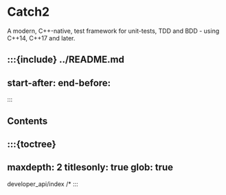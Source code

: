 # Catch2

A modern, C++-native, test framework for unit-tests, TDD and BDD - using C++14, C++17 and later.

:::{include} ../README.md
---
start-after: <!-- SPHINX-START -->
end-before: <!-- SPHINX-END -->
---
:::

## Contents

:::{toctree}
---
maxdepth: 2
titlesonly: true
glob: true
---
developer_api/index
/*
:::
